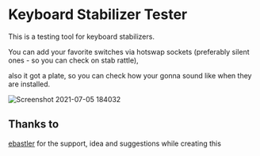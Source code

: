 # Keyboard Stabilizer Tester

This is a testing tool for keyboard stabilizers.

You can add your favorite switches via hotswap sockets (preferably silent ones - so you can check on stab rattle), 

also it got a plate, so you can check how your gonna sound like when they are installed.

![Screenshot 2021-07-05 184032](https://user-images.githubusercontent.com/58786821/124573908-4286aa80-de4a-11eb-9835-e69b7bc0d6ac.png)


## Thanks to

[ebastler](https://github.com/ebastler) for the support, idea and suggestions while creating this
